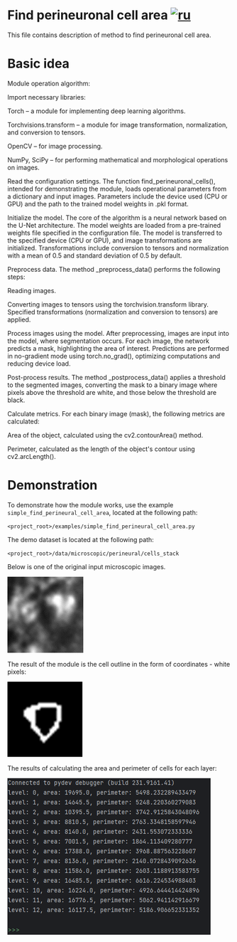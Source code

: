 # Find perineuronal cell area [![ru](https://img.shields.io/badge/ru-en-green.svg)](../ru/find_perineuronal_cell_area.ru.md)
This file contains description of method to find perineuronal cell area.

# Basic idea
Module operation algorithm:

Import necessary libraries:

Torch – a module for implementing deep learning algorithms.

Torchvisions.transform – a module for image transformation, normalization, and conversion to tensors.

OpenCV – for image processing.

NumPy, SciPy – for performing mathematical and morphological operations on images.

Read the configuration settings. The function find_perineuronal_cells(), intended for demonstrating the module, loads operational parameters from a dictionary and input images. Parameters include the device used (CPU or GPU) and the path to the trained model weights in .pkl format.

Initialize the model. The core of the algorithm is a neural network based on the U-Net architecture. The model weights are loaded from a pre-trained weights file specified in the configuration file. The model is transferred to the specified device (CPU or GPU), and image transformations are initialized. Transformations include conversion to tensors and normalization with a mean of 0.5 and standard deviation of 0.5 by default.

Preprocess data. The method _preprocess_data() performs the following steps:

Reading images.

Converting images to tensors using the torchvision.transform library. Specified transformations (normalization and conversion to tensors) are applied.

Process images using the model. After preprocessing, images are input into the model, where segmentation occurs. For each image, the network predicts a mask, highlighting the area of interest. Predictions are performed in no-gradient mode using torch.no_grad(), optimizing computations and reducing device load.

Post-process results. The method _postprocess_data() applies a threshold to the segmented images, converting the mask to a binary image where pixels above the threshold are white, and those below the threshold are black.

Calculate metrics. For each binary image (mask), the following metrics are calculated:

Area of the object, calculated using the cv2.contourArea() method.

Perimeter, calculated as the length of the object's contour using cv2.arcLength().

# Demonstration
To demonstrate how the module works, use the example `simple_find_perineural_cell_area`, located at the following path:
```
<project_root>/examples/simple_find_perineural_cell_area.py
```
The demo dataset is located at the following path:
```
<project_root>/data/microscopic/perineural/cells_stack
```
Below is one of the original input microscopic images.

![raw find perineuronal cell](/doc/assets/raw_find_perineuronal_cell.png)

The result of the module is the cell outline in the form of coordinates - white pixels:

![result find perineuronal cell](/doc/assets/result_find_perineuronal_cell.png)

The results of calculating the area and perimeter of cells for each layer:

![result find perineuronal cell](/doc/assets/result_find_perineuronal_cell_area.png)